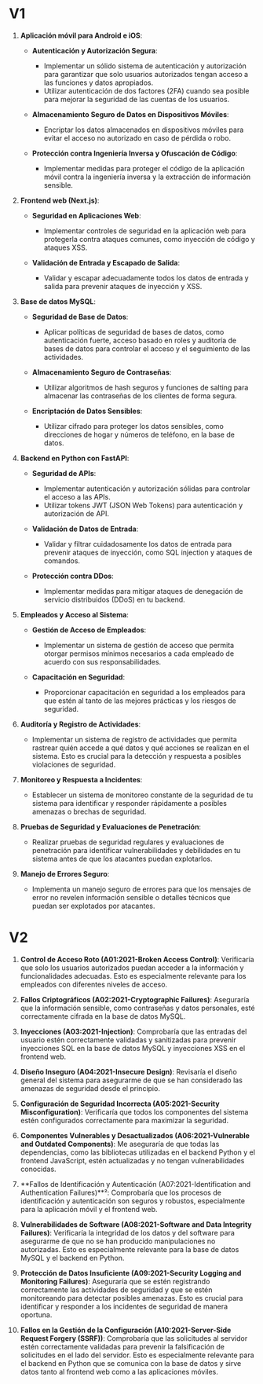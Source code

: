 # V1


1. **Aplicación móvil para Android e iOS**:

   - **Autenticación y Autorización Segura**:
     - Implementar un sólido sistema de autenticación y autorización para garantizar que solo usuarios autorizados tengan acceso a las funciones y datos apropiados.
     - Utilizar autenticación de dos factores (2FA) cuando sea posible para mejorar la seguridad de las cuentas de los usuarios.

   - **Almacenamiento Seguro de Datos en Dispositivos Móviles**:
     - Encriptar los datos almacenados en dispositivos móviles para evitar el acceso no autorizado en caso de pérdida o robo.

   - **Protección contra Ingeniería Inversa y Ofuscación de Código**:
     - Implementar medidas para proteger el código de la aplicación móvil contra la ingeniería inversa y la extracción de información sensible.

2. **Frontend web (Next.js)**:

   - **Seguridad en Aplicaciones Web**:
     - Implementar controles de seguridad en la aplicación web para protegerla contra ataques comunes, como inyección de código y ataques XSS.

   - **Validación de Entrada y Escapado de Salida**:
     - Validar y escapar adecuadamente todos los datos de entrada y salida para prevenir ataques de inyección y XSS.

3. **Base de datos MySQL**:

   - **Seguridad de Base de Datos**:
     - Aplicar políticas de seguridad de bases de datos, como autenticación fuerte, acceso basado en roles y auditoría de bases de datos para controlar el acceso y el seguimiento de las actividades.

   - **Almacenamiento Seguro de Contraseñas**:
     - Utilizar algoritmos de hash seguros y funciones de salting para almacenar las contraseñas de los clientes de forma segura.

   - **Encriptación de Datos Sensibles**:
     - Utilizar cifrado para proteger los datos sensibles, como direcciones de hogar y números de teléfono, en la base de datos.

4. **Backend en Python con FastAPI**:

   - **Seguridad de APIs**:
     - Implementar autenticación y autorización sólidas para controlar el acceso a las APIs.
     - Utilizar tokens JWT (JSON Web Tokens) para autenticación y autorización de API.

   - **Validación de Datos de Entrada**:
     - Validar y filtrar cuidadosamente los datos de entrada para prevenir ataques de inyección, como SQL injection y ataques de comandos.

   - **Protección contra DDos**:
     - Implementar medidas para mitigar ataques de denegación de servicio distribuidos (DDoS) en tu backend.

5. **Empleados y Acceso al Sistema**:

   - **Gestión de Acceso de Empleados**:
     - Implementar un sistema de gestión de acceso que permita otorgar permisos mínimos necesarios a cada empleado de acuerdo con sus responsabilidades.

   - **Capacitación en Seguridad**:
     - Proporcionar capacitación en seguridad a los empleados para que estén al tanto de las mejores prácticas y los riesgos de seguridad.

6. **Auditoría y Registro de Actividades**:

   - Implementar un sistema de registro de actividades que permita rastrear quién accede a qué datos y qué acciones se realizan en el sistema. Esto es crucial para la detección y respuesta a posibles violaciones de seguridad.

7. **Monitoreo y Respuesta a Incidentes**:

   - Establecer un sistema de monitoreo constante de la seguridad de tu sistema para identificar y responder rápidamente a posibles amenazas o brechas de seguridad.

8. **Pruebas de Seguridad y Evaluaciones de Penetración**:

   - Realizar pruebas de seguridad regulares y evaluaciones de penetración para identificar vulnerabilidades y debilidades en tu sistema antes de que los atacantes puedan explotarlos.

10. **Manejo de Errores Seguro**:

    - Implementa un manejo seguro de errores para que los mensajes de error no revelen información sensible o detalles técnicos que puedan ser explotados por atacantes.




# V2



1. **Control de Acceso Roto (A01:2021-Broken Access Control)**: Verificaría que solo los usuarios autorizados puedan acceder a la información y funcionalidades adecuadas. Esto es especialmente relevante para los empleados con diferentes niveles de acceso.

2. **Fallos Criptográficos (A02:2021-Cryptographic Failures)**: Aseguraría que la información sensible, como contraseñas y datos personales, esté correctamente cifrada en la base de datos MySQL.

3. **Inyecciones (A03:2021-Injection)**: Comprobaría que las entradas del usuario estén correctamente validadas y sanitizadas para prevenir inyecciones SQL en la base de datos MySQL y inyecciones XSS en el frontend web.

4. **Diseño Inseguro (A04:2021-Insecure Design)**: Revisaría el diseño general del sistema para asegurarme de que se han considerado las amenazas de seguridad desde el principio.

5. **Configuración de Seguridad Incorrecta (A05:2021-Security Misconfiguration)**: Verificaría que todos los componentes del sistema estén configurados correctamente para maximizar la seguridad.

6. **Componentes Vulnerables y Desactualizados (A06:2021-Vulnerable and Outdated Components)**: Me aseguraría de que todas las dependencias, como las bibliotecas utilizadas en el backend Python y el frontend JavaScript, estén actualizadas y no tengan vulnerabilidades conocidas.

7. **Fallos de Identificación y Autenticación (A07:2021-Identification and Authentication Failures)**²: Comprobaría que los procesos de identificación y autenticación son seguros y robustos, especialmente para la aplicación móvil y el frontend web.

8. **Vulnerabilidades de Software (A08:2021-Software and Data Integrity Failures)**: Verificaría la integridad de los datos y del software para asegurarme de que no se han producido manipulaciones no autorizadas. Esto es especialmente relevante para la base de datos MySQL y el backend en Python.

9. **Protección de Datos Insuficiente (A09:2021-Security Logging and Monitoring Failures)**: Aseguraría que se estén registrando correctamente las actividades de seguridad y que se estén monitoreando para detectar posibles amenazas. Esto es crucial para identificar y responder a los incidentes de seguridad de manera oportuna.

10. **Fallos en la Gestión de la Configuración (A10:2021-Server-Side Request Forgery (SSRF))**: Comprobaría que las solicitudes al servidor estén correctamente validadas para prevenir la falsificación de solicitudes en el lado del servidor. Esto es especialmente relevante para el backend en Python que se comunica con la base de datos y sirve datos tanto al frontend web como a las aplicaciones móviles.

